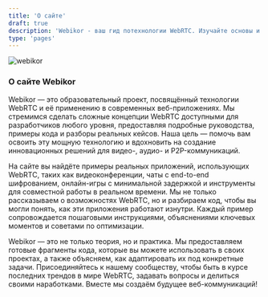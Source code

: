 ```yaml
---
title: 'О сайте'
draft: true
description: 'Webikor - ваш гид потехнологии WebRTC. Изучайте основы и передовые использования WebRTC для создания современных веб-приложений с видео, аудио и P2P-коммуникацией. Ознакомьтесь с реальными кейсами и приложениями, использующими эту технологию, чтобы вдохновиться и начать свои проекты!'
type: 'pages'
---
```


![webikor](/images/webikor.png)

### О сайте Webikor

Webikor — это образовательный проект, посвящённый технологии WebRTC и её применению в современных веб-приложениях. Мы стремимся сделать сложные концепции WebRTC доступными для разработчиков любого уровня, предоставляя подробные руководства, примеры кода и разборы реальных кейсов. Наша цель — помочь вам освоить эту мощную технологию и вдохновить на создание инновационных решений для видео-, аудио- и P2P-коммуникаций.

На сайте вы найдёте примеры реальных приложений, использующих WebRTC, таких как видеоконференции, чаты с end-to-end шифрованием, онлайн-игры с минимальной задержкой и инструменты для совместной работы в реальном времени. Мы не только рассказываем о возможностях WebRTC, но и разбираем код, чтобы вы могли понять, как эти приложения работают изнутри. Каждый пример сопровождается пошаговыми инструкциями, объяснениями ключевых моментов и советами по оптимизации.

Webikor — это не только теория, но и практика. Мы предоставляем готовые фрагменты кода, которые вы можете использовать в своих проектах, а также объясняем, как адаптировать их под конкретные задачи. Присоединяйтесь к нашему сообществу, чтобы быть в курсе последних трендов в мире WebRTC, задавать вопросы и делиться своими наработками. Вместе мы создаём будущее веб-коммуникаций!
